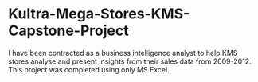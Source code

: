 # Kultra-Mega-Stores-KMS-Capstone-Project
I have been contracted as a business intelligence analyst to help KMS stores analyse and present insights from their sales data from 2009-2012.
This project was completed using only MS Excel.
